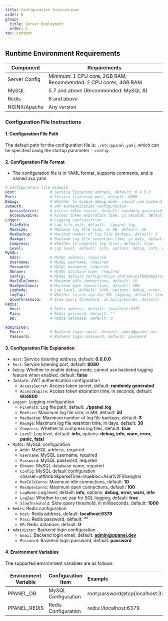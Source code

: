 ```yaml
---
title: Configuration Instructions
order: 0
group: 
  title: Server Deployment
  order: 2
toc: content
---
```


## Runtime Environment Requirements

| Component       | Requirements                             |
| --------------- | ---------------------------------------- |
| Server Config   | Minimum: 1 CPU core, 2GB RAM; Recommended: 2 CPU cores, 4GB RAM |
| MySQL           | 5.7 and above (Recommended: MySQL 8)    |
| Redis           | 6 and above                              |
| NGINX/Apache    | Any version                              |

### Configuration File Instructions

#### 1. Configuration File Path

The default path for the configuration file is: `./etc/ppanel.yaml`, which can be specified using the startup parameter `--config`.

#### 2. Configuration File Format

- The configuration file is in YAML format, supports comments, and is named xxx.yaml.

```yaml
# Configuration file example
Host:               # Service listening address, default: 0.0.0.0
Port:               # Service listening port, default: 8080
Debug:              # Whether to enable debug mode, cannot use backend logging feature when enabled, default: false
JwtAuth:            # JWT authentication configuration
  AccessSecret:     # Access token secret, default: randomly generated
  AccessExpire:     # Access token expiration time, in seconds, default: 604800
Logger:             # Logging configuration
  FilePath:         # Log file path, default: ./ppanel.log
  MaxSize:          # Maximum log file size, in MB, default: 50
  MaxBackup:        # Maximum number of log file backups, default: 3
  MaxAge:           # Maximum log file retention time, in days, default: 30
  Compress:         # Whether to compress log files, default: true
  Level:            # Log level, default: info, options: debug, info, warn, error, panic, fatal
MySQL:
  Addr:             # MySQL address, required
  Username:         # MySQL username, required
  Password:         # MySQL password, required
  Dbname:           # MySQL database name, required
  Config:           # MySQL default configuration charset=utf8mb4&parseTime=true&loc=Asia%2FShanghai
  MaxIdleConns:     # Maximum idle connections, default: 10
  MaxOpenConns:     # Maximum open connections, default: 100
  LogMode:          # Log level, default: info, options: debug, error, warn, info
  LogZap:           # Whether to use zap for SQL logging, default: true
  SlowThreshold:    # Slow query threshold, in milliseconds, default: 1000
Redis:
  Host:             # Redis address, default: localhost:6379
  Pass:             # Redis password, default: ""
  DB:               # Redis database, default: 0

Administer:
  Email:            # Backend login email, default: admin@ppanel.dev
  Password:         # Backend login password, default: password

```

#### 3. Configuration File Explanation

- `Host`: Service listening address, default: **0.0.0.0**
- `Port`: Service listening port, default: **8080**
- `Debug`: Whether to enable debug mode, cannot use backend logging feature when enabled, default: **false**
- `JwtAuth`: JWT authentication configuration
  - `AccessSecret`: Access token secret, default: **randomly generated**
  - `AccessExpire`: Access token expiration time, in seconds, default: **604800**
- `Logger`: Logging configuration
  - `FilePath`: Log file path, default: **./ppanel.log**
  - `MaxSize`: Maximum log file size, in MB, default: **50**
  - `MaxBackup`: Maximum number of log file backups, default: **3**
  - `MaxAge`: Maximum log file retention time, in days, default: **30**
  - `Compress`: Whether to compress log files, default: **true**
  - `Level`: Log level, default: **info**, options: **debug, info, warn, error, panic, fatal**
- `MySQL`: MySQL configuration
  - `Addr`: MySQL address, required
  - `Username`: MySQL username, required
  - `Password`: MySQL password, required
  - `Dbname`: MySQL database name, required
  - `Config`: MySQL default configuration charset=utf8mb4\&parseTime=true\&loc=Asia%2FShanghai
  - `MaxIdleConns`: Maximum idle connections, default: **10**
  - `MaxOpenConns`: Maximum open connections, default: **100**
  - `LogMode`: Log level, default: **info**, options: **debug, error, warn, info**
  - `LogZap`: Whether to use zap for SQL logging, default: **true**
  - `SlowThreshold`: Slow query threshold, in milliseconds, default: **1000**
- `Redis`: Redis configuration
  - `Host`: Redis address, default: **localhost:6379**
  - `Pass`: Redis password, default: **""**
  - `DB`: Redis database, default: **0**
- `Administer`: Backend login configuration
  - `Email`: Backend login email, default: **<admin@ppanel.dev>**
  - `Password`: Backend login password, default: **password**

#### 4. Environment Variables

The supported environment variables are as follows:

| Environment Variable | Configuration Item | Example                                      |
| -------------------- | ------------------ | :------------------------------------------ |
| PPANEL\_DB           | MySQL Configuration | root:password\@tcp(localhost:3306)/vpnboard |
| PPANEL\_REDIS        | Redis Configuration | redis://localhost:6379                      |

